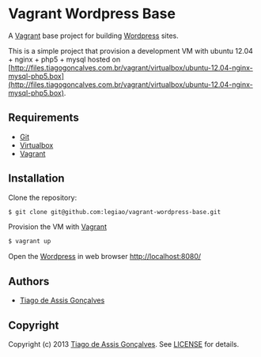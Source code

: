 # Vagrant Wordpress Base

A [Vagrant] base project for building [Wordpress] sites.

This is a simple project that provision a development VM with ubuntu 12.04 + nginx + php5 + mysql hosted on [http://files.tiagogoncalves.com.br/vagrant/virtualbox/ubuntu-12.04-nginx-mysql-php5.box](http://files.tiagogoncalves.com.br/vagrant/virtualbox/ubuntu-12.04-nginx-mysql-php5.box).

## Requirements
 * [Git]
 * [Virtualbox]
 * [Vagrant]

## Installation

Clone the repository:

```sh
$ git clone git@github.com:legiao/vagrant-wordpress-base.git
```

Provision the VM with [Vagrant]

```sh
$ vagrant up
```

Open the [Wordpress] in web browser
[http://localhost:8080/](http://localhost:8080/)

## Authors
 - [Tiago de Assis Gonçalves]

## Copyright
Copyright (c) 2013 [Tiago de Assis Gonçalves]. See [LICENSE](LICENSE.md) for details.

[Git]: http://git-scm.com/
[Virtualbox]: https://www.virtualbox.org/
[Vagrant]: http://www.vagrantup.com/
[Wordpress]: http://wordpress.org/
[Tiago de Assis Gonçalves]: http://tiagogoncalves.com.br